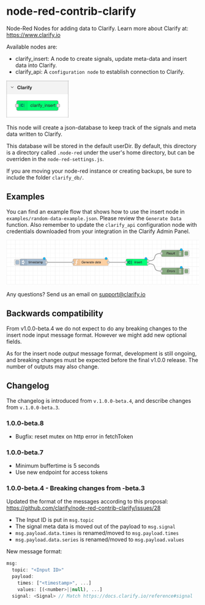 # node-red-contrib-clarify

Node-Red Nodes for adding data to Clarify.
Learn more about Clarify at: https://www.clarify.io

Available nodes are:

- clarify_insert: A node to create signals, update meta-data and insert data into Clarify.
- clarify_api: A `configuration node` to establish connection to Clarify.

![Clarify Insert Node](https://github.com/clarify/node-red-contrib-clarify/blob/master/examples/clarify-insert-node.png?raw=true)

This node will create a json-database to keep track of the signals and meta data written to Clarify.

This database will be stored in the default userDir. By default, this directory is a directory called `.node-red` under
the user's home directory, but can be overriden in the `node-red-settings.js`.

If you are moving your node-red instance or creating backups, be sure to include the folder `clarify_db/`.

## Examples

You can find an example flow that shows how to use the insert node in `examples/random-data-example.json`. Please review the `Generate Data` function. Also remember to update the `clarify_api` configuration node with credentials downloaded from your integration in the Clarify Admin Panel.

![Clarify Insert Node](https://github.com/clarify/node-red-contrib-clarify/blob/master/examples/random-data-example.png?raw=true)

Any questions? Send us an email on support@clarify.io

## Backwards compatibility

From v1.0.0-beta.4 we do not expect to do any breaking changes to the insert node input message format. However we might add new optional fields.

As for the insert node _output_ message format, development is still ongoing, and breaking changes must be expected before the final v1.0.0 release. The number of outputs may also change.

## Changelog

The changelog is introduced from `v.1.0.0-beta.4`, and describe changes from `v.1.0.0-beta.3`.

### 1.0.0-beta.8

- Bugfix: reset mutex on http error in fetchToken

### 1.0.0-beta.7

- Minimum buffertime is 5 seconds
- Use new endpoint for access tokens

### 1.0.0-beta.4 - Breaking changes from -beta.3

Updated the format of the messages according to this proposal: https://github.com/clarify/node-red-contrib-clarify/issues/28

- The Input ID is put in `msg.topic`
- The signal meta data is moved out of the payload to `msg.signal`
- `msg.payload.data.times` is renamed/moved to `msg.payload.times`
- `msg.payload.data.series` is renamed/moved to `msg.payload.values`

New message format:

```js
msg:
  topic: "<Input ID>"
  payload:
    times: ["<timestamp>", ...]
    values: [(<number>||null), ...]
  signal: <Signal> // Match https://docs.clarify.io/reference#signal
```
